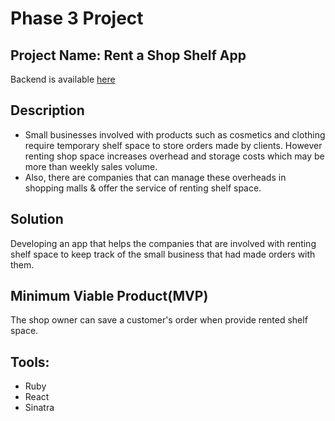 # Phase 3 Project

## Project Name: Rent a Shop Shelf App

Backend is available [here](https://github.com/FutureWorldX/phase-3-sinatra-react-project)

## Description

- Small businesses involved with products such as cosmetics and clothing require temporary shelf space to store orders made by clients. However renting shop space increases overhead and storage costs which may be more than weekly sales volume.
- Also, there are companies that can manage these overheads in shopping malls & offer the service of renting shelf space. 

## Solution

Developing an app that helps the companies that are involved with renting shelf space to keep track of the small business that had made orders with them. 

## Minimum Viable Product(MVP)

The shop owner can save a customer's order when provide rented shelf space. 

## Tools:
- Ruby
- React
- Sinatra
